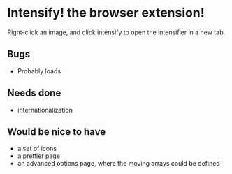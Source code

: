# Intensify! the browser extension!
Right-click an image, and click intensify to open the intensifier in a new tab.

## Bugs
* Probably loads

## Needs done
* internationalization

## Would be nice to have
* a set of icons
* a prettier page
* an advanced options page, where the moving arrays could be defined